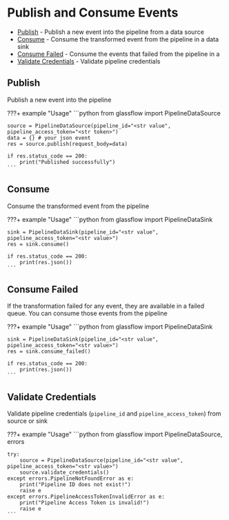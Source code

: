 # Publish and Consume Events


* [Publish](#publish) - Publish a new event into the pipeline from a data source
* [Consume](#consume) - Consume the transformed event from the pipeline in a data sink
* [Consume Failed](#consume-failed) - Consume the events that failed from the pipeline in a 
* [Validate Credentials](#validate-credentials) - Validate pipeline credentials


## Publish

Publish a new event into the pipeline

???+ example "Usage"
    ```python
    from glassflow import PipelineDataSource
    
    source = PipelineDataSource(pipeline_id="<str value", pipeline_access_token="<str token>")
    data = {} # your json event
    res = source.publish(request_body=data)
    
    if res.status_code == 200:
        print("Published successfully")
    ```


## Consume

Consume the transformed event from the pipeline

???+ example "Usage"
    ```python
    from glassflow import PipelineDataSink
    
    sink = PipelineDataSink(pipeline_id="<str value", pipeline_access_token="<str value>")
    res = sink.consume()
    
    if res.status_code == 200:
        print(res.json())
    ```


## Consume Failed

If the transformation failed for any event, they are available in a failed queue. You can consume those events from the pipeline

???+ example "Usage"
    ```python
    from glassflow import PipelineDataSink
    
    sink = PipelineDataSink(pipeline_id="<str value", pipeline_access_token="<str value>")
    res = sink.consume_failed()
    
    if res.status_code == 200:
        print(res.json())
    ```


## Validate Credentials

Validate pipeline credentials (`pipeline_id` and `pipeline_access_token`) from source or sink

???+ example "Usage"
    ```python
    from glassflow import PipelineDataSource, errors
    
    try:
        source = PipelineDataSource(pipeline_id="<str value", pipeline_access_token="<str value>")
        source.validate_credentials()
    except errors.PipelineNotFoundError as e:
        print("Pipeline ID does not exist!")
        raise e
    except errors.PipelineAccessTokenInvalidError as e:
        print("Pipeline Access Token is invalid!")
        raise e
    ```
